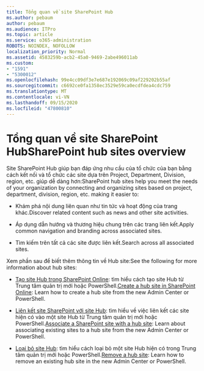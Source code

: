 ```yaml
---
title: Tổng quan về site SharePoint Hub
ms.author: pebaum
author: pebaum
ms.audience: ITPro
ms.topic: article
ms.service: o365-administration
ROBOTS: NOINDEX, NOFOLLOW
localization_priority: Normal
ms.assetid: 4583259b-acb2-45a0-9469-2abe496011ab
ms.custom:
- "1591"
- "5300012"
ms.openlocfilehash: 99e4cc09df3e7e687e192069c09af229202b55af
ms.sourcegitcommit: c6692ce0fa1358ec3529e59ca0ecdfdea4cdc759
ms.translationtype: MT
ms.contentlocale: vi-VN
ms.lasthandoff: 09/15/2020
ms.locfileid: "47800810"
---
```

# <a name="sharepoint-hub-sites-overview"></a><span data-ttu-id="8432d-102">Tổng quan về site SharePoint Hub</span><span class="sxs-lookup"><span data-stu-id="8432d-102">SharePoint hub sites overview</span></span>

<span data-ttu-id="8432d-103">Site SharePoint Hub giúp bạn đáp ứng nhu cầu của tổ chức của bạn bằng cách kết nối và tổ chức các site dựa trên Project, Department, Division, region, etc. giúp dễ dàng hơn:</span><span class="sxs-lookup"><span data-stu-id="8432d-103">SharePoint hub sites help you meet the needs of your organization by connecting and organizing sites based on project, department, division, region, etc. making it easier to:</span></span>

- <span data-ttu-id="8432d-104">Khám phá nội dung liên quan như tin tức và hoạt động của trang khác.</span><span class="sxs-lookup"><span data-stu-id="8432d-104">Discover related content such as news and other site activities.</span></span>

- <span data-ttu-id="8432d-105">Áp dụng dẫn hướng và thương hiệu chung trên các trang liên kết.</span><span class="sxs-lookup"><span data-stu-id="8432d-105">Apply common navigation and branding across associated sites.</span></span> 

- <span data-ttu-id="8432d-106">Tìm kiếm trên tất cả các site được liên kết.</span><span class="sxs-lookup"><span data-stu-id="8432d-106">Search across all associated sites.</span></span>

<span data-ttu-id="8432d-107">Xem phần sau để biết thêm thông tin về Hub site:</span><span class="sxs-lookup"><span data-stu-id="8432d-107">See the following for more information about hub sites:</span></span>
- <span data-ttu-id="8432d-108">[Tạo site Hub trong SharePoint Online](https://docs.microsoft.com/sharepoint/create-hub-site): tìm hiểu cách tạo site Hub từ Trung tâm quản trị mới hoặc PowerShell.</span><span class="sxs-lookup"><span data-stu-id="8432d-108">[Create a hub site in SharePoint Online](https://docs.microsoft.com/sharepoint/create-hub-site): Learn how to create a hub site from the new Admin Center or PowerShell.</span></span>

- <span data-ttu-id="8432d-109">[Liên kết site SharePoint với site Hub](https://support.office.com/article/associate-a-sharepoint-site-with-a-hub-site-ae0009fd-af04-4d3d-917d-88edb43efc05): tìm hiểu về việc liên kết các site hiện có vào một site Hub từ Trung tâm quản trị mới hoặc PowerShell.</span><span class="sxs-lookup"><span data-stu-id="8432d-109">[Associate a SharePoint site with a hub site](https://support.office.com/article/associate-a-sharepoint-site-with-a-hub-site-ae0009fd-af04-4d3d-917d-88edb43efc05): Learn about associating existing sites to a hub site from the new Admin Center or PowerShell.</span></span>

- <span data-ttu-id="8432d-110">[Loại bỏ site Hub](https://docs.microsoft.com/sharepoint/remove-hub-site): tìm hiểu cách loại bỏ một site Hub hiện có trong Trung tâm quản trị mới hoặc PowerShell.</span><span class="sxs-lookup"><span data-stu-id="8432d-110">[Remove a hub site](https://docs.microsoft.com/sharepoint/remove-hub-site): Learn how to remove an existing hub site in the new Admin Center or PowerShell.</span></span>

